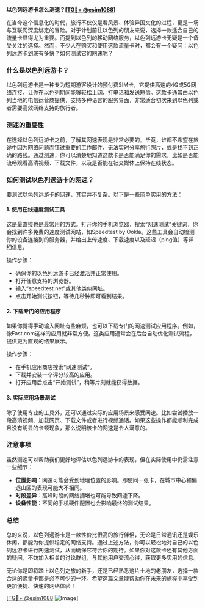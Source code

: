 **以色列远游卡怎么测速？[[TG💪+ @esim1088](https://t.me/s/esim1088)]**

在当今这个信息化的时代，旅行不仅仅是看风景、体验异国文化的过程，更是一场与互联网深度绑定的冒险。对于计划前往以色列的朋友来说，选择一款适合自己的流量卡显得尤为重要。而提到以色列的移动网络服务，以色列远游卡无疑是一个备受关注的选择。然而，不少人在购买和使用这款流量卡时，都会有一个疑问：以色列远游卡到底有多快？如何测试它的网速呢？

### 什么是以色列远游卡？

以色列远游卡是一种专为短期游客设计的预付费SIM卡，它提供高速的4G或5G网络连接，让你在以色列期间能够轻松上网、打电话和发送短信。这款卡通常由以色列当地的电信运营商提供，支持多种语言的服务界面，非常适合初次来到以色列或者需要高效网络支持的旅行者。

### 测速的重要性

在选择以色列远游卡之前，了解其网速表现是非常必要的。毕竟，谁都不希望在旅途中因为网络问题而错过重要的工作邮件、无法实时分享旅行照片，或是找不到正确的路线。通过测速，你可以清楚地知道这款卡是否能满足你的需求，比如是否能流畅观看高清视频、下载文件，以及是否能在社交媒体上保持在线状态。

### 如何测试以色列远游卡的网速？

要测试以色列远游卡的网速，其实并不复杂。以下是一些简单实用的方法：

#### 1. 使用在线速度测试工具

这是最直接也是最常用的方式。打开你的手机浏览器，搜索“网速测试”关键词，你会找到许多免费的速度测试网站，如Speedtest by Ookla。这些工具会自动检测你的设备连接到的服务器，并给出上传速度、下载速度以及延迟（ping值）等详细信息。

操作步骤：
- 确保你的以色列远游卡已经激活并正常使用。
- 打开任意支持的浏览器。
- 输入“speedtest.net”或其他类似网址。
- 点击开始测试按钮，等待几秒钟即可看到结果。

#### 2. 下载专门的应用程序

如果你觉得手动输入网址有些麻烦，也可以下载专门的网速测试应用程序。例如，像Fast.com这样的应用就非常方便。这类应用通常会在后台自动优化测试流程，提供更为直观的结果展示。

操作步骤：
- 在手机应用商店搜索“网速测试”。
- 下载并安装一个评分较高的应用。
- 打开应用后点击“开始测试”，稍等片刻就能获得数据。

#### 3. 实际应用场景测试

除了使用专业的工具外，还可以通过实际的应用场景来感受网速。比如尝试播放一段高清视频、加载网页、下载文件或者进行视频通话。如果这些操作都能顺利完成且没有明显的卡顿现象，那么说明该卡的网速是令人满意的。

### 注意事项

虽然测速可以帮助我们更好地评估以色列远游卡的表现，但在实际使用中仍需注意一些细节：

- **位置影响**：网速可能会受到地理位置的影响。即使同一张卡，在城市中心和偏远山区的表现可能大不相同。
- **时段差异**：高峰时段的网络拥堵也可能导致网速下降。
- **设备性能**：不同的手机硬件配置也会影响最终的测试结果。

### 总结

总的来说，以色列远游卡是一款性价比很高的旅行伴侣，无论是日常通讯还是娱乐休闲，都能为你提供稳定的网络支持。通过上述方法，你可以轻松地对自己的以色列远游卡进行网速测试，从而确保它符合你的期待。如果你对这款卡还有其他方面的疑问，不妨加入相关的讨论群组，与其他用户交流心得，获取更多实用的信息。

无论你是即将踏上以色列之旅的新手，还是已经熟悉这片土地的老朋友，选择一款合适的流量卡都是必不可少的一环。希望这篇文章能帮助你在未来的旅程中享受到更加便捷、快速的网络体验！

[[TG💪+ @esim1088](https://t.me/s/esim1088) ![Image](https://i.postimg.cc/4NQfJmqS/Snipaste-2025-05-13-00-14-12.png)]